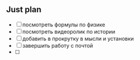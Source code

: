 ## Just plan
- [ ] посмотреть формулы по физике 
- [ ] посмотреть видеоролик по истории 
- [ ] добавить в прокрутку в мысли и установки 
- [ ] завершить работу с почтой
- [ ]
